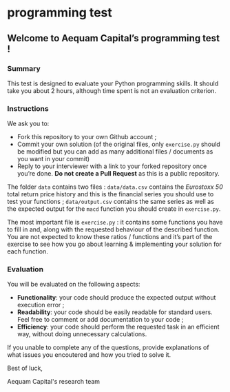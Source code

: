 # programming test

## Welcome to Aequam Capital’s programming test !

### Summary

This test is designed to evaluate your Python programming skills. It should take you about 2 hours, although time spent is not an evaluation criterion.

### Instructions

We ask you to:

*   Fork this repository to your own Github account ;
*   Commit your own solution (of the original files, only `exercise.py` should be modified but you can add as many additional files / documents as you want in your commit)
*   Reply to your interviewer with a link to your forked repository once you’re done. **Do not create a Pull Request** as this is a public repository.


The folder `data` contains two files : `data/data.csv` contains the _Eurostoxx 50_ total return price history and this is the financial series you should use to test your functions ; `data/output.csv` contains the same series as well as the expected output for the `macd` function you should create in `exercise.py`.

The most important file is `exercise.py` : it contains some functions you have to fill in and, along with the requested behaviour of the described function. 
You are not expected to know these ratios / functions and it’s part of the exercise to see how you go about learning & implementing your solution for each function.

### Evaluation

You will be evaluated on the following aspects:

*   **Functionality**: your code should produce the expected output without execution error ;
*   **Readability**: your code should be easily readable for standard users. Feel free to comment or add documentation to your code ;
*   **Efficiency**: your code should perform the requested task in an efficient way, without doing unnecessary calculations.

If you unable to complete any of the questions, provide explanations of what issues you encoutered and how you tried to solve it.

Best of luck,

Aequam Capital's research team

